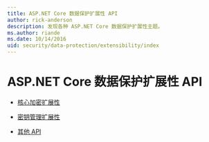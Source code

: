 ```yaml
---
title: ASP.NET Core 数据保护扩展性 API
author: rick-anderson
description: 发现各种 ASP.NET Core 数据保护扩展性主题。
ms.author: riande
ms.date: 10/14/2016
uid: security/data-protection/extensibility/index
---
```

# <a name="aspnet-core-data-protection-extensibility-apis"></a>ASP.NET Core 数据保护扩展性 API

* [核心加密扩展性](xref:security/data-protection/extensibility/core-crypto)

* [密钥管理扩展性](xref:security/data-protection/extensibility/key-management)

* [其他 API](xref:security/data-protection/extensibility/misc-apis)
